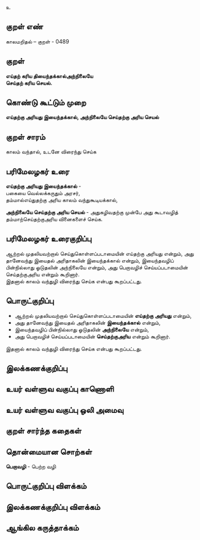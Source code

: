 உ

## குறள் எண் 

காலமறிதல்  – குறள் - 0489  

## குறள் 

**எய்தற் கரிய தியைந்தக்கால்அந்நிலையே  
செய்தற் கரிய செயல்.**

## கொண்டு கூட்டும் முறை

**எய்தற்கு அரியது இயைந்தக்கால், அந்நிலையே செய்தற்கு அரிய செயல்**  

## குறள் சாரம் 

காலம் வந்தால், உடனே விரைந்து செய்க  

## பரிமேலழகர் உரை

**எய்தற்கு அரியது இயைந்தக்கால்** -  
பகையை வெல்லக்கருதும் அரசர்,    
தம்மால்எய்துதற்கு அரிய காலம் வந்துகூடியக்கால், 

**அந்நிலையே செய்தற்கு அரிய செயல்** - அதுகழிவதற்கு முன்பே அது கூடாவழித் தம்மாற்செய்தற்குஅரிய வினைகளைச் செய்க.

## பரிமேலழகர் உரைகுறிப்பு   

ஆற்றல் முதலியவற்றால் செய்துகொள்ளப்படாமையின் எய்தற்கு அரியது என்றும், அது தானேவந்து இயைதல் அரிதாகலின் இயைந்தக்கால் என்றும், இயைந்தவழிப் பின்நில்லாது ஓடுதலின் அந்நிலையே என்றும், அது பெறாவழிச் செய்யப்படாமையின் செய்தற்குஅரிய என்றும் கூறினார்.  
இதனால் காலம் வந்துழி விரைந்து செய்க என்பது கூறப்பட்டது.   

## பொருட்குறிப்பு 

* ஆற்றல் முதலியவற்றால் செய்துகொள்ளப்படாமையின் **எய்தற்கு அரியது** என்றும்,  
* அது தானேவந்து இயைதல் அரிதாகலின் **இயைந்தக்கால்** என்றும்,  
* இயைந்தவழிப் பின்நில்லாது ஓடுதலின் **அந்நிலையே** என்றும்,  
* அது பெறாவழிச் செய்யப்படாமையின் **செய்தற்குஅரிய** என்றும் கூறினார்.  

இதனால் காலம் வந்துழி விரைந்து செய்க என்பது கூறப்பட்டது.   


## இலக்கணக்குறிப்பு  


## உயர் வள்ளுவ வகுப்பு காணொளி


## உயர் வள்ளுவ வகுப்பு ஒலி அமைவு 

 
## குறள் சார்ந்த கதைகள் 


## தொன்மையான சொற்கள்

**பெறாவழி** - பெற்ற வழி   

## பொருட்குறிப்பு விளக்கம்


## இலக்கணக்குறிப்பு விளக்கம்


## ஆங்கில கருத்தாக்கம் 


